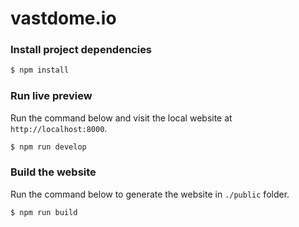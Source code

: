 # vastdome.io

### Install project dependencies

``` Bash
$ npm install
```

### Run live preview

Run the command below and visit the local website at `http://localhost:8000`.

``` Bash
$ npm run develop
```

### Build the website

Run the command below to generate the website in `./public` folder.

``` Bash
$ npm run build
```
